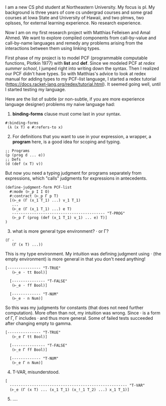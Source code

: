 I am a new CS phd student at Northeastern University. My focus is pl. My background is three years of core cs undergrad courses and some grad courses at Iowa State and University of Hawaii, and two plmws, two oplsses, for external learning experience. No research experience.

Now I am on my first research project with Matthias Felleisen and Amal Ahmed. We want to explore compiled components from call-by-value and call-by-name languages and remedy any problems arising from the interactions between them using linking types.

First phase of my project is to model PCF (programmable computable functions, Plotkin 1977) with **list** and **def**. Since we modeled PCF at *redex summer school*, I jumped right into writing down the syntax. Then I realized our PCF didn't have types. So with Matthias's advice to look at redex manual for adding types to my PCF-list language, I started a redex tutorial (https://docs.racket-lang.org/redex/tutorial.html). It seemed going well, until I started testing my language.

Here are the list of subtle (or non-subtle, if you are more experience language designer) problems my naive language had:

1. **binding-forms** clause must come last in your syntax.

```racket
#:binding-forms             
 (λ (x T) e #:refers-to x)
```

2. For definitions that you want to use in your expression, a wrapper, a **program** here, is a good idea for scoping and typing.

```racket
;; Programs
(p (prog d ... e))
;; Defs
(d (def (x T) v))
```

But now you need a typing judgment for programs separately from expressions, which "calls" judgments for expressions in antecedents.

```racket
(define-judgment-form PCF-list
  #:mode (⊢_p I I O)
  #:contract (⊢_p Γ p T)
  [(⊢_e (Γ (x_1 T_1) ...) v_1 T_1)
   ...
   (⊢_e (Γ (x_1 T_1) ...) e T)
   ------------------------------------------ "T-PROG"
   (⊢_p Γ (prog (def (x_1 T_1) v_1) ... e) T)]
)
```

3. what is more general type environment? · or Γ?

```racket
(Γ ·
   (Γ (x T) ...))
```

This is my type environment. My intuition was defining judgment using · (the empty environment) is more general in that you don't need anything!

```racket
[--------------- "T-TRUE"
   (⊢_e · tt Bool)]

  [--------------- "T-FALSE"
   (⊢_e · ff Bool)]

  [------------- "T-NUM"
   (⊢_e · n Num)]
```

So this was my judgments for constants (that does not need further computation). More often than not, my intuition was wrong. Since · is a form of Γ, Γ includes · and thus more general. Some of failed tests succeeded after changing empty to gamma.

```racket
[--------------- "T-TRUE"
   (⊢_e Γ tt Bool)]

  [--------------- "T-FALSE"
   (⊢_e Γ ff Bool)]

  [------------- "T-NUM"
   (⊢_e Γ n Num)]
```

4. T-VAR, misunderstood.

```racket
[
  ----------------------------------------------------- "T-VAR"
  (⊢_e (Γ (x T) ... (x_1 T_1) (x_!_1 T_2) ...) x_1 T_1)]
```

5. ....
